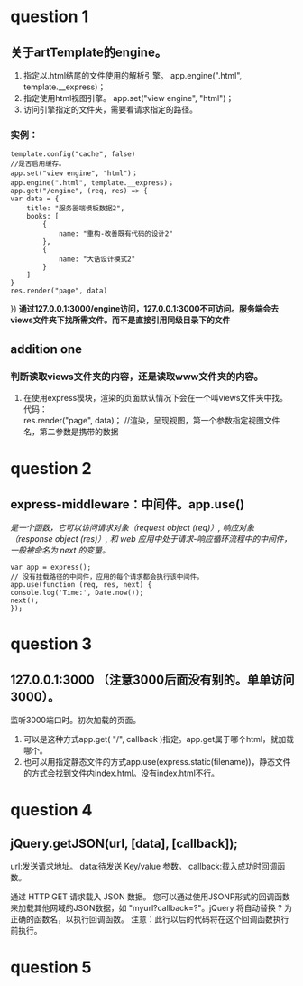 ﻿# question 1
## 关于artTemplate的engine。

1. 指定以.html结尾的文件使用的解析引擎。  app.engine(".html", template.__express)；
2. 指定使用html视图引擎。  app.set("view engine", "html")；
3. 访问引擎指定的文件夹，需要看请求指定的路径。

### 实例：

	template.config("cache", false)
	//是否启用缓存。
	app.set("view engine", "html")；
	app.engine(".html", template.__express)；
	app.get("/engine", (req, res) => {
    var data = {
        title: "服务器端模板数据2",
        books: [
            {
                name: "重构-改善既有代码的设计2"
            },
            {
                name: "大话设计模式2"
            }
        ]
    }
    res.render("page", data)
})
**通过127.0.0.1:3000/engine访问，127.0.0.1:3000不可访问。服务端会去views文件夹下找所需文件。而不是直接引用同级目录下的文件**

## addition one

### 判断读取views文件夹的内容，还是读取www文件夹的内容。

1. 在使用express模块，渲染的页面默认情况下会在一个叫views文件夹中找。
	代码：	 
    res.render("page", data)；
	//渲染，呈现视图，第一个参数指定视图文件名，第二参数是携带的数据

# question 2

## express-middleware：中间件。app.use()

*是一个函数，它可以访问请求对象（request object (req)）, 响应对象（response object (res)）, 和 web 应用中处于请求-响应循环流程中的中间件，一般被命名为 next 的变量。*
    
	var app = express();    
    // 没有挂载路径的中间件，应用的每个请求都会执行该中间件。
    app.use(function (req, res, next) {
    console.log('Time:', Date.now());
    next();
    });


	
# question 3	

## 127.0.0.1:3000 （注意3000后面没有别的。单单访问3000）。

监听3000端口时。初次加载的页面。

1. 可以是这种方式app.get( "/", callback )指定。app.get属于哪个html，就加载哪个。
2. 也可以用指定静态文件的方式app.use(express.static(filename))，静态文件的方式会找到文件内index.html。没有index.html不行。



# question 4

## jQuery.getJSON(url, [data], [callback]);

url:发送请求地址。
data:待发送 Key/value 参数。
callback:载入成功时回调函数。

通过 HTTP GET 请求载入 JSON 数据。
您可以通过使用JSONP形式的回调函数来加载其他网域的JSON数据，如 "myurl?callback=?"。jQuery 将自动替换 ? 为正确的函数名，以执行回调函数。 注意：此行以后的代码将在这个回调函数执行前执行。



# question 5

